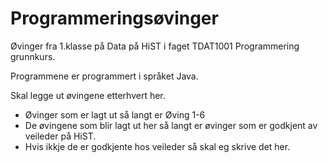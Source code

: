 ﻿# Programmeringsøvinger
Øvinger fra 1.klasse på Data på HiST i faget TDAT1001 Programmering grunnkurs.

Programmene er programmert i språket Java.

Skal legge ut øvingene etterhvert her.
 - Øvinger som er lagt ut så langt er Øving 1-6
 - De øvingene som blir lagt ut her så langt er øvinger som er godkjent av veileder på HiST.
 - Hvis ikkje de er godkjente hos veileder så skal eg skrive det her.

